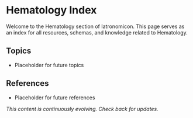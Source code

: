 # Hematology Index

Welcome to the Hematology section of Iatronomicon. This page serves as an index for all resources, schemas, and knowledge related to Hematology.

## Topics
- Placeholder for future topics

## References
- Placeholder for future references

*This content is continuously evolving. Check back for updates.*
